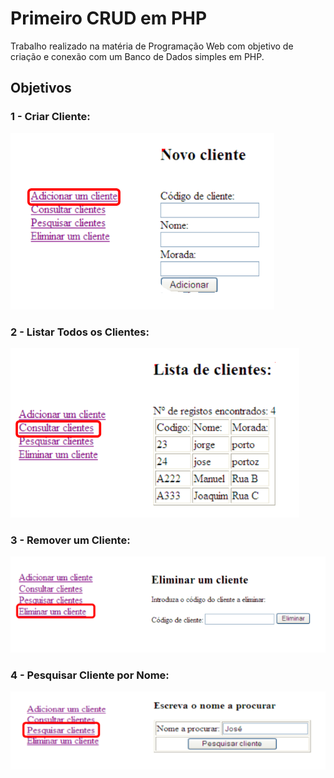 # Primeiro CRUD em PHP

Trabalho realizado na matéria de Programação Web com objetivo de criação e conexão com um Banco de Dados simples em PHP.

## Objetivos

### 1 - Criar Cliente:

![ScreenShot](https://github.com/duanbressan/First-CRUD-php/blob/master/Imagens/add.png?raw=true)

### 2 - Listar Todos os Clientes:

![ScreenShot](https://github.com/duanbressan/First-CRUD-php/blob/master/Imagens/get%20all.png?raw=true)

### 3 - Remover um Cliente:

![ScreenShot](https://github.com/duanbressan/First-CRUD-php/blob/master/Imagens/remove.png?raw=true)

### 4 - Pesquisar Cliente por Nome:

![ScreenShot](https://github.com/duanbressan/First-CRUD-php/blob/master/Imagens/find.png?raw=true)

